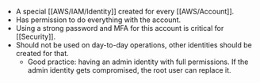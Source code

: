 - A special [[AWS/IAM/Identity]] created for every [[AWS/Account]].
- Has permission to do everything with the account.
- Using a strong password and MFA for this account is critical for [[Security]].
- Should not be used on day-to-day operations, other identities should be created for that.
	- Good practice: having an admin identity with full permissions. If the admin identity gets compromised, the root user can replace it.